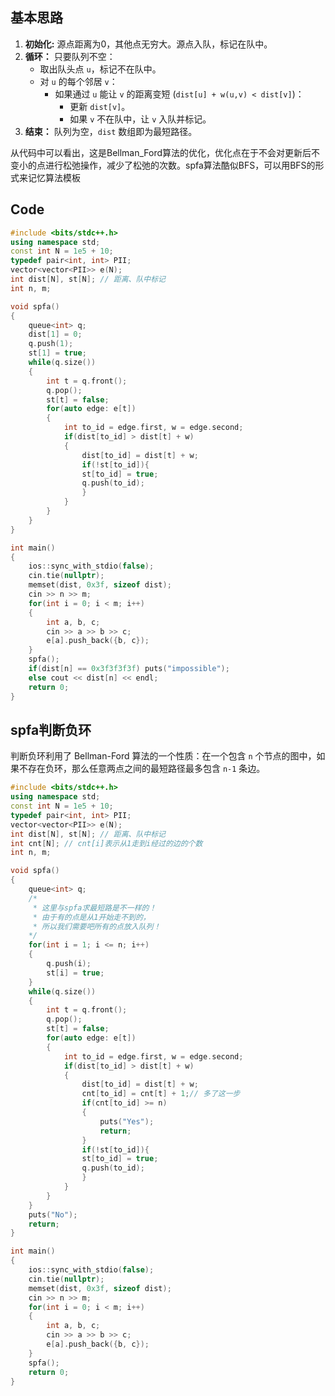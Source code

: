 ## 基本思路

1.  **初始化:** 源点距离为0，其他点无穷大。源点入队，标记在队中。
2.  **循环：** 只要队列不空：
    *   取出队头点 `u`，标记不在队中。
    *   对 `u` 的每个邻居 `v`：
        *   如果通过 `u` 能让 `v` 的距离变短 (`dist[u] + w(u,v) < dist[v]`)：
            *   更新 `dist[v]`。
            *   如果 `v` 不在队中，让 `v` 入队并标记。
3.  **结束：** 队列为空，`dist` 数组即为最短路径。

从代码中可以看出，这是Bellman_Ford算法的优化，优化点在于不会对更新后不变小的点进行松弛操作，减少了松弛的次数。spfa算法酷似BFS，可以用BFS的形式来记忆算法模板

## Code
```cpp
#include <bits/stdc++.h>
using namespace std;
const int N = 1e5 + 10;
typedef pair<int, int> PII;
vector<vector<PII>> e(N);
int dist[N], st[N]; // 距离、队中标记
int n, m;

void spfa()
{
	queue<int> q;
	dist[1] = 0;
	q.push(1);
	st[1] = true;
	while(q.size())
	{
		int t = q.front();
		q.pop();
		st[t] = false;
		for(auto edge: e[t])
		{
			int to_id = edge.first, w = edge.second;
			if(dist[to_id] > dist[t] + w)
			{
				dist[to_id] = dist[t] + w;
				if(!st[to_id]){
				st[to_id] = true;
				q.push(to_id);					
				}
			}
		}
	}
}

int main()
{
	ios::sync_with_stdio(false);
	cin.tie(nullptr);
	memset(dist, 0x3f, sizeof dist);
	cin >> n >> m;
	for(int i = 0; i < m; i++)
	{
		int a, b, c;
		cin >> a >> b >> c;
		e[a].push_back({b, c});
	}
	spfa();
	if(dist[n] == 0x3f3f3f3f) puts("impossible");
	else cout << dist[n] << endl;
	return 0;
}
```

## spfa判断负环
判断负环利用了 Bellman-Ford 算法的一个性质：在一个包含 `n` 个节点的图中，如果不存在负环，那么任意两点之间的最短路径最多包含 `n-1` 条边。
```cpp
#include <bits/stdc++.h>
using namespace std;
const int N = 1e5 + 10;
typedef pair<int, int> PII;
vector<vector<PII>> e(N);
int dist[N], st[N]; // 距离、队中标记
int cnt[N]; // cnt[i]表示从1走到i经过的边的个数
int n, m;

void spfa()
{
	queue<int> q;
	/*
	 * 这里与spfa求最短路是不一样的！
	 * 由于有的点是从1开始走不到的，
	 * 所以我们需要吧所有的点放入队列！
	*/
	for(int i = 1; i <= n; i++)
	{
		q.push(i);
		st[i] = true;
	}
	while(q.size())
	{
		int t = q.front();
		q.pop();
		st[t] = false;
		for(auto edge: e[t])
		{
			int to_id = edge.first, w = edge.second;
			if(dist[to_id] > dist[t] + w)
			{
				dist[to_id] = dist[t] + w;
				cnt[to_id] = cnt[t] + 1;// 多了这一步
				if(cnt[to_id] >= n)
				{
					puts("Yes");
					return;
				}
				if(!st[to_id]){
				st[to_id] = true;
				q.push(to_id);					
				}
			}
		}
	}
	puts("No");
	return;
}

int main()
{
	ios::sync_with_stdio(false);
	cin.tie(nullptr);
	memset(dist, 0x3f, sizeof dist);
	cin >> n >> m;
	for(int i = 0; i < m; i++)
	{
		int a, b, c;
		cin >> a >> b >> c;
		e[a].push_back({b, c});
	}
	spfa();
	return 0;
}
```